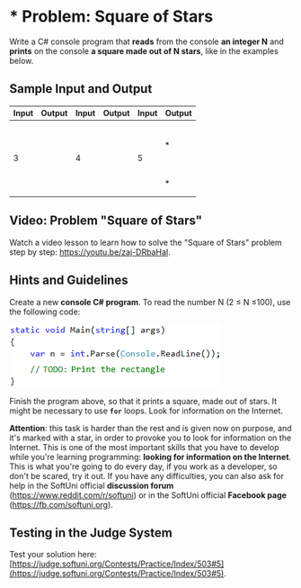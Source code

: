 # \* Problem: Square of Stars

Write a C# console program that **reads** from the console **an integer N** and **prints** on the console **a square made out of N stars**, like in the examples below.

## Sample Input and Output

| Input | Output                                                          | Input | Output                                                                                  | Input | Output                                                                                                            |
| ----- | --------------------------------------------------------------- | ----- | --------------------------------------------------------------------------------------- | ----- | ----------------------------------------------------------------------------------------------------------------- |
| 3     | <p><code>***</code><br><code>* *</code><br><code>***</code></p> | 4     | <p><code>****</code><br><code>*  *</code><br><code>*  *</code><br><code>****</code></p> | 5     | <p><code>*****</code><br><code>*   *</code><br><code>*   *</code><br><code>*   *</code><br><code>*****</code></p> |

## Video: Problem "Square of Stars"

Watch a video lesson to learn how to solve the "Square of Stars" problem step by step: https://youtu.be/zaj-DRbaHaI.

## Hints and Guidelines

Create a new **console C# program**. To read the number N (2 ≤ N ≤100), use the following code:

![](../../assets/chapter-1-images/06.Square-of-stars-01.png)

Finish the program above, so that it prints a square, made out of stars. It might be necessary to use **`for`** loops. Look for information on the Internet.

**Attention**: this task is harder than the rest and is given now on purpose, and it's marked with a star, in order to provoke you to look for information on the Internet. This is one of the most important skills that you have to develop while you're learning programming: **looking for information on the Internet**. This is what you're going to do every day, if you work as a developer, so don't be scared, try it out. If you have any difficulties, you can also ask for help in the SoftUni official **discussion forum** (https://www.reddit.com/r/softuni) or in the SoftUni official **Facebook page** (https://fb.com/softuni.org).

## Testing in the Judge System

Test your solution here: [https://judge.softuni.org/Contests/Practice/Index/503#5](https://judge.softuni.org/Contests/Practice/Index/503#5).
